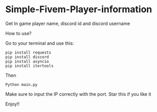 # Simple-Fivem-Player-information
Get In game player name, discord id and discord username


How to use?

Go to your terminal and use this:

```
pip install requests
pip install discord
pip install asyncio
pip install itertools

```

Then

```
Python main.py
```

Make sure to input the IP correctly with the port.
Star this if you like it

Enjoy!!
